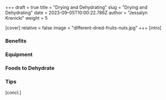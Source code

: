 +++
draft = true
title = "Drying and Dehydrating"
slug = "Drying and Dehydrating"
date = 2023-09-05T10:00:22.786Z
author = "Jessalyn Krenicki"
weight = 5

[cover]
relative = false
image = "different-dried-fruits-nuts.jpg"
+++
\[intro]

### Benefits

### Equipment

### Foods to Dehydrate

### Tips



\[concl.]
